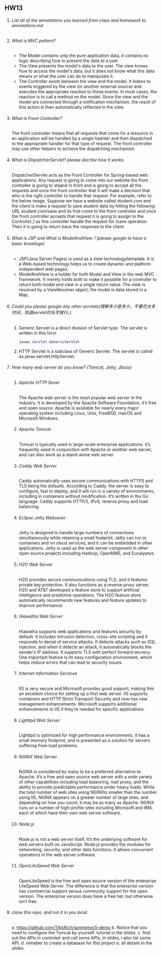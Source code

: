 ## HW13

1. ###### List all of the annotations you learned from class and homework to annotaitons.md

2. ###### What is MVC pattern?

   * The Model contains only the pure application data, it contains no logic describing how to present the data to a user
   * The View presents the model's data to the user. The view knows how to access the model's data, but it does not know what this data means or what the user can do to manipulate it.
   * The Controller exists between the view and the model. It listens to events triggered by the view (or another external source) and executes the appropriate reaction to these events. In most cases, the reaction is to call a method on the model. Since the view and the model are connected through a notification mechanism, the result of this action is then automatically reflected in the view.

3. ###### What is Front-Controller? 

   The front controller means that all requests that come for a resource in an application will be handled by a single hadnler and then dispatched to the appropriate handler for that type of request. The front controller may use other helpers to achieve the dispatching mechanism.

4. ###### What is DispatcherServlet? please decribe how it works.

   DispatcherServlet acts as the Front Controller for Spring-based web applications. Any request is going to come into our website the front controller is going to staand in front and is going to accept all the requests and once the front controller that it will make a decision that who is the right controller to handle that request. For example, refer to the below image. Suppose we have a website called student.com and the client is make a request to save student data by hitting the following URL student.com/save and its frist come to the front controller and once the front controller accepts that request it is  going to assign to the Controller_1 as this controller handle the request for /save operation. Then it is going to return back the response to the client. 

5. ###### What is JSP and What is ModelAndView？(please google to have a basic knowlege)

   * JSP(Java Server Pages) is used as a view technology/template. It is a Web-based technology helps us to create dynamic and platform independent web pages.
   * ModelAndView is a holder for both Model and View in the web MVC framework. It merely holds both to make it possible for a controller to return both model and view in a single return value. The view is resolved by a ViewResolver object; the model is data stored in a Map.

6. ###### Could you please google any other servlets(理解多少是多少，不要花太多时间，知道servlet的名字就行。)

   1. Generic Servlet is a direct division of Servlet type. The servlet is written in this form

      ```java
      javax.servlet.GenericServlet
      ```

   2. HTTP Servlet is a subclass of Generic Servlet. The servlet is called as javax.servlet.HttpServlet.

7. ###### How many web server do you know? (Tomcat, Jetty, Jboss)

   1. ###### Apache HTTP Sever

      The Apache web server is the most popular web server in the industry. It is developed by the Apache Software Foundation, it’s free and open source. Apache is available for nearly every major operating system including Linux, Unix, FreeBSD, macOS and Microsoft Windows.

   2. ###### Apache Tomcat

      Tomcat is typically used in large-scale enterprise applications. It’s frequently used in conjunction with Apache or another web server, and can also work as a stand-alone web server. 

   3. ###### Caddy Web Server

      Caddy automatically uses secure communications with HTTPS and TLS being the defaults. According to Caddy, the server is easy to configure, fast to deploy, and it will run in a variety of environments, including in containers without modification. It’s written in the Go language. Caddy supports HTTP/2, IPv6, reverse proxy and load balancing.

   4. ###### Eclipse Jetty Websever

      Jetty is designed to handle large numbers of connections simultaneously while retaining a small footprint. Jetty can run in containers and on cloud services, and it can be embedded in other applications. Jetty is used as the web server component in other open source projects including Hadoop, OpenNMS, and Eucalyptus.

   5. ###### H2O Web Server

      H2O provides secure communications using TLS, and it features private key protection. It also functions as a reverse proxy server. H2O and AT&T developed a feature store to support artificial intelligence and predictive operations. The H2O feature store automatically recommends new features and feature updates to improve performance.

   6. ###### Hiawatha Web Server

      Hiawatha supports web applications and features security by default. It includes intrusion detection, cross-site scripting and it responds to denial of service attacks. It detects attacks such as SQL injection, and when it detects an attack, it automatically blocks the sender’s IP address. It supports TLS with perfect forward secrecy. One important feature is its easy configuration environment, which helps reduce errors that can lead to security issues. 

   7. ###### Internet Information Services

      IIS is very secure and Microsoft provides good support, making this an excellent choice for setting up a first web server. IIS supports containers and HTTP Strict Transport Security and now has new management enhancements. Microsoft supports additional enhancements to IIS if they’re needed for specific applications.

   8. ###### Lighttpd Web Server

      Lighttpd is optimized for high performance environments. It has a small memory footprint, and is presented as a solution for servers suffering from load problems. 

   9. ###### NGINX Web Server

      NGINX is considered by many to be a preferred alternative to Apache. It’s a free and open source web server with a wide variety of other capabilities including load balancing, mail proxy, and the ability to provide predictable performance under heavy loads. While the total number of web sites using NGINXis smaller than the number using IIS, NGINX appears on a greater number of large sites, and depending on how you count, it may be as many as Apache. NGINX runs on a number of high-profile sites including Microsoft and IBM, each of which have their own web server software.

   10. ###### Node.js

       Node.js is not a web server itself. It’s the underlying software for web servers built on JavaScript. Node.js provides the modules for networking, security, and other data functions. It allows concurrent operations in the web server software.

   11. ###### OpenLiteSpeed Web Server

       OpenLiteSpeed is the free and open source version of the enterprise LiteSpeed Web Server. The difference is that the enterprise version has commercial support versus community support for the open version. The enterprise version does have a free tier, but otherwise isn’t free.

8. ###### clone this repo, and run it in you local.

   a. https://github.com/TAIsRich/springmvc5-demo
   b. Notice that you need to configure the Tomcat by yourself. tutorial in the slides.
   c.  find out the APIs in controlelr and call some APIs, In slides, I also list some API.
   d.  remeber to create a database for this project
   e.  all details in the slides.